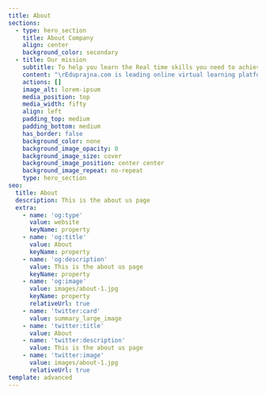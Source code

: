 ```yaml
---
title: About
sections:
  - type: hero_section
    title: About Company
    align: center
    background_color: secondary
  - title: Our mission
    subtitle: To help you learn the Real time skills you need to achieve your goals
    content: "\rEduprajna.com is leading online virtual learning platform that helps anyone learn technical skills,\r\nprofessional skills,management skills,soft skills,and many more creactive skills.\r\nwe are professional Partner with corporate training,\r\nacademic training and project development with world class Renowned and Reputed Trainer all over the globe\n\n**EXPERIENCE**\r\nwith a collective experience of over 9 years in education domain and training in Bangalore,\r\nwe assure students the easiest learning way for the toughest of the courses.\r\nWe have learned from our experience that to get a guaranteed job,\r\nthe quality of the student has to be very good.  To improve the quality of the students,\r\na trainer haS to be the main person involved who can understand that of each student varies and\r\nhe manages the same by varying his style of training to match different audience style\n"
    actions: []
    image_alt: lorem-ipsum
    media_position: top
    media_width: fifty
    align: left
    padding_top: medium
    padding_bottom: medium
    has_border: false
    background_color: none
    background_image_opacity: 0
    background_image_size: cover
    background_image_position: center center
    background_image_repeat: no-repeat
    type: hero_section
seo:
  title: About
  description: This is the about us page
  extra:
    - name: 'og:type'
      value: website
      keyName: property
    - name: 'og:title'
      value: About
      keyName: property
    - name: 'og:description'
      value: This is the about us page
      keyName: property
    - name: 'og:image'
      value: images/about-1.jpg
      keyName: property
      relativeUrl: true
    - name: 'twitter:card'
      value: summary_large_image
    - name: 'twitter:title'
      value: About
    - name: 'twitter:description'
      value: This is the about us page
    - name: 'twitter:image'
      value: images/about-1.jpg
      relativeUrl: true
template: advanced
---
```

